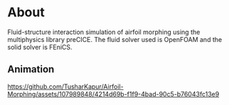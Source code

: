# About

Fluid-structure interaction simulation of airfoil morphing using the multiphysics library preCICE. The fluid solver used is OpenFOAM and the solid solver is FEniCS.

## Animation

https://github.com/TusharKapur/Airfoil-Morphing/assets/107989848/4214d69b-f1f9-4bad-90c5-b76043fc13e9


